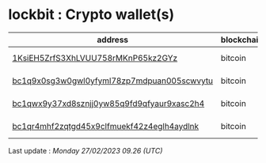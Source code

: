 # lockbit : Crypto wallet(s)

| address | blockchain | Balance |
|---|---|---|
| [1KsiEH5ZrfS3XhLVUU758rMKnP65kz2GYz](https://www.blockchain.com/explorer/addresses/btc/1KsiEH5ZrfS3XhLVUU758rMKnP65kz2GYz) | bitcoin | $ 60110 |
| [bc1q9x0sg3w0gwl0yfyml78zp7mdpuan005scwvytu](https://www.blockchain.com/explorer/addresses/btc/bc1q9x0sg3w0gwl0yfyml78zp7mdpuan005scwvytu) | bitcoin | $ 119181 |
| [bc1qwx9y37xd8sznjj0yw85q9fd9qfyaur9xasc2h4](https://www.blockchain.com/explorer/addresses/btc/bc1qwx9y37xd8sznjj0yw85q9fd9qfyaur9xasc2h4) | bitcoin | $ 16417 |
| [bc1qr4mhf2zqtgd45x9clfmuekf42z4eglh4aydlnk](https://www.blockchain.com/explorer/addresses/btc/bc1qr4mhf2zqtgd45x9clfmuekf42z4eglh4aydlnk) | bitcoin | $ 19513 |

Last update : _Monday 27/02/2023 09.26 (UTC)_

